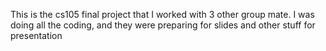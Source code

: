 This is the cs105 final project that I worked with 3 other group mate. I was doing all the coding, and they were preparing for slides and other stuff for presentation 

